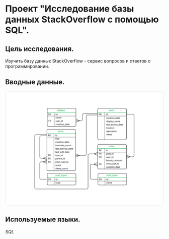# Проект "Исследование базы данных StackOverflow с помощью SQL". #

## Цель исследования. ##  

 Изучить базу данных StackOverflow - сервис вопросов и ответов о программировании. 
     
## Вводные данные. ##

![ER-diagram](https://github.com/Victoria-Shk/Projects/blob/main/SQL/Image.png)
  
## Используемые языки. ##

*SQL*
